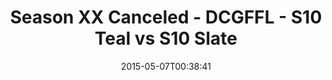 ---
title: Season XX Canceled - DCGFFL - S10 Teal vs S10 Slate
teams-score:
- team: _teams/s10-teal.md
  score: 32
- team: _teams/s10-slate.md
  score: 28
mvp: Dameron R. (Teal), Andy P. (Slate)
game-ball: N/A
sportsperson: ''
season: 10
week: 0
date: '2015-05-07T00:38:41'
pageid: season-10-playoff-4446-vs-4445
---